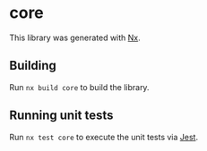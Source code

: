 # core

This library was generated with [Nx](https://nx.dev).



## Building

Run `nx build core` to build the library.





## Running unit tests

Run `nx test core` to execute the unit tests via [Jest](https://jestjs.io).


